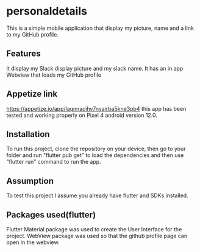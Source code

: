 # personaldetails

This is a simple mobile application that display my picture, name and a link to my GitHub profile.

## Features
It display my Slack display picture and my slack name. It has an in app Webview that loads my GitHub profile

## Appetize link
https://appetize.io/app/laqnnacihv7nvairba5kne3pb4 this app has been tested and working properly on Pixel 4 android version 12.0.
## Installation
To run this project, clone the repository on your device, then go to your folder and run "flutter pub get" to load the dependencies and then use "flutter run" command to run the app.

## Assumption
To test this project I assume you already have flutter and SDKs installed.

## Packages used(flutter)
Flutter Material package was used to create the User Interface for the project.
WebView package was used so that the github profile page can open in the webview.

